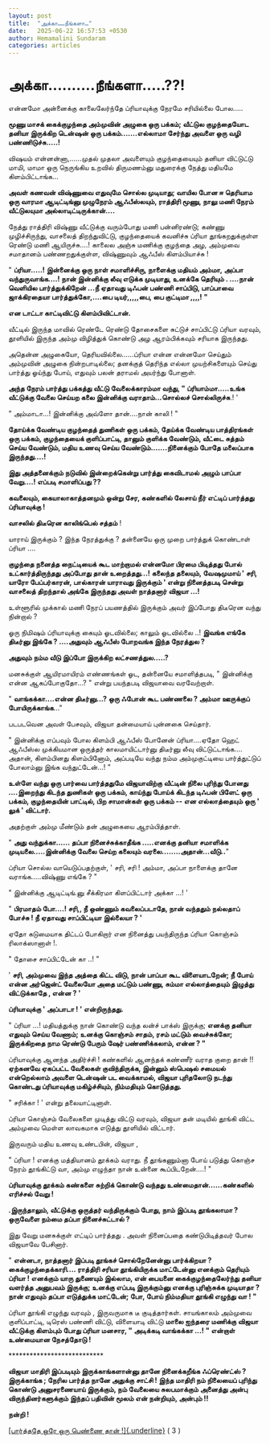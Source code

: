 ```yaml
---
layout: post
title:  "அக்கா……நீங்களா…"
date:   2025-06-22 16:57:53 +0530
author: Hemamalini Sundaram
categories: articles
---
```


#  அக்கா......\....நீங்களா.....??! 

என்னமோ அன்னைக்கு காலைலேர்ந்தே ப்ரியாவுக்கு நேரமே சரியில்லை போல.....

**மூணு மாசக் கைக்குழந்தை அம்முவின் அழுகை ஒரு பக்கம்; வீட்டுல குழந்தையோட தனியா
இருக்கிற டென்ஷன் ஒரு பக்கம்.......எல்லாமா சேர்ந்து அவளை ஒரு வழி
பண்ணிடுச்சு.....!**

விஷயம் என்னன்னா,......முதல் முதலா அவளையும் குழந்தையையும் தனியா விட்டுட்டு மாமி,
மாமா ஒரு நெருங்கிய உறவில் திருமணம்னு மதுரைக்கு நேத்து மதியமே கிளம்பிட்டாங்க...

**அவள் கணவன் விஷ்ணுவை எதுவுமே சொல்ல முடியாது; வாயில போன ஈ தெரியாம ஒரு வாரமா
ஆடிட்டிங்னு முழுநேரம் ஆஃபீஸ்லயும், ராத்திரி மூணு, நாலு மணி நேரம் வீட்டுலயுமா
அல்லாடிட்டிருக்கான்....**

நேத்து ராத்திரி விஷ்ணு வீட்டுக்கு வரும்போது மணி பன்னிரண்டு; கண்ணு முழிச்சிருந்து,
வாசலைத் திறந்துவிட்டு, குழந்தையைக் கவனிச்சு ப்ரியா தூங்கறதுக்குள்ள ரெண்டு மணி
ஆயிருச்சு....! காலைல அஞ்சு மணிக்கு குழந்தை அழ, அம்முவை சமாதானம் பண்ணறதுக்குள்ள,
விஷ்ணுவும் ஆஃபீஸ் கிளம்பியாச்சு !

" **ப்ரியா.....! இன்னைக்கு ஒரு நாள் சமாளிச்சிரு, நாளைக்கு மதியம் அம்மா, அப்பா
வந்துருவாங்க....! நான் இன்னிக்கு லீவு எடுக்க முடியாது, உனக்கே தெரியும் . ....நான்
வெளியில பார்த்துக்கிறேன் ...நீ ஏதாவது டிஃபன் பண்ணி சாப்பிடு, பாப்பாவை ஜாக்கிரதையா
பார்த்துக்கோ,....பை டியர்,,,,,பை, பை குட்டிமா ,,,,! "**

**என டாட்டா காட்டிவிட்டு கிளம்பிவிட்டான்.**

வீட்டில் இருந்த மாவில் ரெண்டே ரெண்டு தோசைகளை சுட்டுச் சாப்பிட்டு ப்ரியா வரவும்,
தூளியில் இருந்த அம்மு விழித்துக் கொண்டு அழ ஆரம்பிக்கவும் சரியாக இருந்தது.

அதென்ன அழுகையோ, தெரியவில்லை......ப்ரியா என்ன என்னமோ செய்தும் அம்முவின் அழுகை
நின்றபாடில்லை; தனக்குத் தெரிந்த எல்லா முயற்சிகளையும் செய்து பார்த்து ஓய்ந்து போய்,
எதுவும் பலன் தராமல் அயர்ந்து போனாள்.

**அந்த நேரம் பார்த்து பக்கத்து வீட்டு வேலைக்காரம்மா வந்து, " ப்ரியாம்மா.....உங்க
வீட்டுக்கு வேலை செய்யற கலை இன்னிக்கு வராதாம்...சொல்லச் சொல்லிருச்சு**.! '

" அம்மாடா...! இன்னிக்கு அவ்ளோ தான்....நான் காலி ! "

**தோய்க்க வேண்டிய குழந்தைத் துணிகள் ஒரு பக்கம், தேய்க்க வேண்டிய பாத்திரங்கள் ஒரு பக்கம்,
குழந்தையைக் குளிப்பாட்டி, தானும் குளிக்க வேண்டும், வீட்டை சுத்தம் செய்ய வேண்டும், மதிய
உணவு செய்ய வேண்டும்.......நினைக்கும் போதே மலைப்பாக இருந்தது....!**

**இது அத்தனைக்கும் நடுவில் இன்றைக்கென்று பார்த்து கைவிடாமல் அழும் பாப்பா வேறு....!
எப்படி சமாளிப்பது ??**

**கவலையும், கையாலாகாத்தனமும் ஒன்று சேர, கண்களில் லேசாய் நீர் எட்டிப் பார்த்தது
ப்ரியாவுக்கு !**

**வாசலில் திடீரென காலிங்பெல் சத்தம்** !

யாராய் இருக்கும் ? இந்த நேரத்துக்கு ? தன்னையே ஒரு முறை பார்த்துக் கொண்டாள் ப்ரியா
....

**குழந்தை நனைத்த நைட்டியைக் கூட மாற்றாமல் என்னமோ பிரமை பிடித்தது போல்
உட்கார்த்திருந்தது அப்போது தான் உறைத்தது...! கலைந்த தலையும், வேஷமுமாய் ' சரி, யாரோ
பேப்பர்காரன், பால்காரன் யாராவது இருக்கும் ' என்று நினைத்தபடி சென்று வாசலைத் திறந்தால்
அங்கே இருந்தது அவள் நாத்தனார் விஜயா ...!**

உள்ளூரில் முக்கால் மணி நேரப் பயணத்தில் இருக்கும் அவர் இப்போது திடீரென வந்து நின்றால் ?

ஓரு நிமிஷம் ப்ரியாவுக்கு கையும் ஓடவில்லை; காலும் ஓடவில்லை ..! **இவங்க எங்கே
திடீர்னு இங்கே ? ....அதுவும் ஆஃபீஸ் போறவங்க இந்த நேரத்துல ?**

**அதுவும் நம்ம வீடு இப்போ இருக்கிற லட்சணத்துல.....?**

மனசுக்குள் ஆயிரமாயிரம் எண்ணங்கள் ஓட, தன்னையே சமாளித்தபடி, " இன்னிக்கு என்ன
ஆகப்போகுதோ...? " என்று பயந்தபடி விஜயாவை வரவேற்றாள்.

" **வாங்கக்கா....என்ன திடீர்னு...? ஒரு ஃபோன் கூட பண்ணலை ? அம்மா ஊருக்குப்
போயிருக்காங்க**..."

படபடவென அவள் பேசவும், விஜயா தன்மையாய் புன்னகை செய்தார்.

" இன்னிக்கு எப்பவும் போல கிளம்பி ஆஃபீஸ் போனேன் ப்ரியா....ஏதோ ஹெட் ஆஃபீஸ்ல முக்கியமான
ஒருத்தர் காலமாயிட்டார்னு திடீர்னு லீவு விட்டுட்டாங்க.... அதான், கிளம்பினது
கிளம்பினோம், அப்படியே வந்து நம்ம அம்முகுட்டியை பார்த்துட்டுப் போலாம்னு இங்க
வந்துட்டேன்...! "

**உள்ளே வந்து ஒரு பார்வை பார்த்ததுமே விஜயாவிற்கு வீட்டின் நிலை புரிந்து போனது
....இறைந்து கிடந்த துணிகள் ஒரு பக்கம், காய்ந்து போய்க் கிடந்த டிஃபன் பிளேட் ஒரு
பக்கம், குழந்தையின் பாட்டில், பிற சாமான்கள் ஒரு பக்கம் -- என எல்லாத்தையும் ஒரு ' லுக்
' விட்டார்.**

அதற்குள் அம்மு மீண்டும் தன் அழுகையை ஆரம்பித்தாள்.

" **அது வந்துக்கா...... தப்பா நினைச்சுக்காதீங்க .....எனக்கு தனியா சமாளிக்க
முடியலை.....இன்னிக்கு வேலை செய்ற கலையும் வரலை........அதான்...வீடு..**"

ப்ரியா சொல்ல வாயெடுப்பதற்குள், ' சரி, சரி ! அம்மா, அப்பா நாளைக்கு தானே
வராங்க.....விஷ்ணு எங்கே ? "

" இன்னிக்கு ஆடிட்டிங்.னு சீக்கிரமா கிளப்பிட்டார் அக்கா ...! '

" **பிரமாதம் போ....! சரி,, நீ ஒண்ணும் கவலைப்படாதே, நான் வந்ததும் நல்லதாப் போச்சு !
நீ ஏதாவது சாப்பிட்டியா இல்லையா ? '**

ஏதோ கடுமையாக திட்டப் போகிறார் என நினைத்து பயந்திருந்த ப்ரியா கொஞ்சம் ரிலாக்ஸானாள்
!.

" தோசை சாப்பிட்டேன் கா ..! "

' **சரி, அம்முவை இந்த அத்தை கிட்ட விடு, நான் பாப்பா கூட விளையாடறேன்; நீ போய் என்ன
அர்ஜென்ட் வேலையோ அதை மட்டும் பண்ணு, சும்மா எல்லாத்தையும் இழுத்து விட்டுக்காதே , என்ன ?
'**

**ப்ரியாவுக்கு ' அப்பாடா ! ' என்றிருந்தது.**

" ப்ரியா ...! மதியத்துக்கு நான் கொண்டு வந்த லன்ச் பாக்ஸ் இருக்கு; **எனக்கு தனியா
எதுவும் செய்ய வேணாம்; உனக்கு கொஞ்சம் சாதம், ரசம் மட்டும் வைச்சுக்கோ; இருக்கிறதை நாம
ரெண்டு பேரும் ஷேர் பண்ணிக்கலாம், என்ன ? "**

ப்ரியாவுக்கு ஆனந்த அதிர்ச்சி ! கண்களில் ஆனந்தக் கண்ணீர் வராத குறை தான் !!\
**ஏற்கனவே ஏகப்பட்ட வேலைகள் குவிந்திருக்க, இன்னும் ஸ்பெஷல் சமையல் என்றெல்லாம் அவளை
டென்ஷன் பட வைக்காமல், விஜயா புரிதலோடு நடந்து கொண்டது ப்ரியாவுக்கு மகிழ்ச்சியும்,
நிம்மதியும் கொடுத்தது.**

" சரிக்கா ! ' என்று தலையாட்டினாள்.

ப்ரியா கொஞ்சம் வேலைகளை முடித்து விட்டு வரவும், விஜயா தன் மடியில் தூங்கி விட்ட
அம்முவை மெள்ள லாவகமாக எடுத்து தூளியில் விட்டார்.

இருவரும் மதிய உணவு உண்டபின், விஜயா ,

" ப்ரியா ! எனக்கு மத்தியானம் தூக்கம் வராது. நீ தூங்கணும்னா போய் படுத்து கொஞ்ச நேரம்
தூங்கிட்டு வா, அம்மு எழுந்தா நான் உன்னை கூப்பிடறேன்....! "

**ப்ரியாவுக்கு தூக்கம் கண்களை சுற்றிக் கொண்டு வந்தது உண்மைதான்......கண்களில் எரிச்சல்
வேறு !**

**.இருந்தாலும், வீட்டுக்கு ஒருத்தர் வந்திருக்கும் போது, நாம் இப்படி தூங்கலாமா ?
ஒருவேளை நம்மை தப்பா நினைச்சுட்டால் ?**

இது வேறு மனசுக்குள் எட்டிப் பார்த்தது . அவள் நினைப்பதை கண்டுபிடித்தவர் போல விஜயாவே
பேசினார்.

" **என்னடா, நாத்தனார் இப்படி தூங்கச் சொல்றேனேன்னு பார்க்கிறயா ? கைக்குழந்தைக்காரி....
ராத்திரி சரியா தூங்கியிருக்க மாட்டேன்னு எனக்கும் தெரியும் ப்ரியா ! எனக்கும் யாரு
துணையும் இல்லாம, என் பையனை கைக்குழந்தைலேர்ந்து தனியா வளர்த்த அனுபவம் இருக்கு; உனக்கு
எப்படி இருக்கும்னு எனக்கு புரிஞ்சுக்க முடியாதா ? நான் எதுவும் தப்பா எடுத்துக்க
மாட்டேன்; போ, போய் நிம்மதியா தூங்கி எழுந்து வா ! "**

ப்ரியா தூங்கி எழுந்து வரவும் , இருவருமாக டீ குடித்தார்கள். சாயங்காலம் அம்முவை
குளிப்பாட்டி, டிரெஸ் பண்ணி விட்டு, விளையாடி விட்டு **மாலை ஐந்தரை மணிக்கு விஜயா
வீட்டுக்கு கிளம்பும் போது ப்ரியா மனசார, " அடிக்கடி வாங்கக்கா ...! " என்றாள் உண்மையான
நேசத்தோடு !**

\*\*\*\*\*\*\*\*\*\*\*\*\*\*\*\*\*\*\*\*\*\*\*\*\*\*\*

**விஜயா மாதிரி இப்படியும் இருக்காங்களான்னு தானே நினைக்கறீங்க ஃப்ரெண்ட்ஸ் ? இருக்காங்க
; நேரில பார்த்த நானே அதுக்கு சாட்சி ! இந்த மாதிரி நம் நிலையைப் புரிந்து கொண்டு
அனுசரணையாய் இருக்கும், நம் வேலையை சுலபமாக்கும் அனைத்து அன்பு விருந்தினர்களுக்கும்
இந்தப் பதிவின் மூலம் என் நன்றியும், அன்பும் !!**

**நன்றி !**

[[பார்த்ததே ஒரே ஒரு பெண்ணை தான்
!]{.underline}](https://tamil.momspresso.com/parenting/aa71bb9e323d44a5b589be0617593389/article/paartttu-oree-pennnnai-mttttum-taannn-3a97gi2gv43o?utm_source=AD_Whatsapp_Share&utm_medium=Share_Android)
( 3 )
